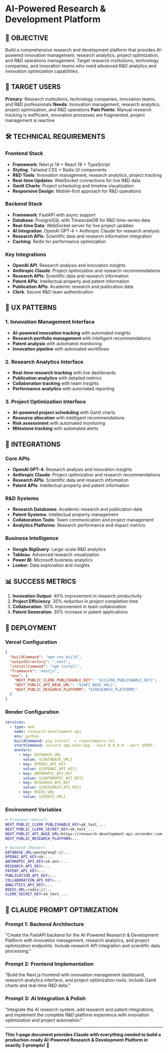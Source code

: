 # AI-Powered Research & Development Platform

## 🎯 OBJECTIVE
Build a comprehensive research and development platform that provides AI-powered innovation management, research analytics, project optimization, and R&D operations management. Target research institutions, technology companies, and innovation teams who need advanced R&D analytics and innovation optimization capabilities.

## 👥 TARGET USERS
**Primary**: Research institutions, technology companies, innovation teams, and R&D professionals
**Needs**: Innovation management, research analytics, project optimization, and R&D operations
**Pain Points**: Manual research tracking is inefficient, innovation processes are fragmented, project management is reactive

## 🛠️ TECHNICAL REQUIREMENTS

### Frontend Stack
- **Framework**: Next.js 14 + React 18 + TypeScript
- **Styling**: Tailwind CSS + Radix UI components
- **R&D Tools**: Innovation management, research analytics, project tracking
- **Real-time Updates**: WebSocket connections for live R&D data
- **Gantt Charts**: Project scheduling and timeline visualization
- **Responsive Design**: Mobile-first approach for R&D operations

### Backend Stack
- **Framework**: FastAPI with async support
- **Database**: PostgreSQL with TimescaleDB for R&D time-series data
- **Real-time Data**: WebSocket server for live project updates
- **AI Integration**: OpenAI GPT-4 + Anthropic Claude for research analysis
- **Research APIs**: Scientific data and research information integration
- **Caching**: Redis for performance optimization

### Key Integrations
- **OpenAI API**: Research analysis and innovation insights
- **Anthropic Claude**: Project optimization and research recommendations
- **Research APIs**: Scientific data and research information
- **Patent APIs**: Intellectual property and patent information
- **Publication APIs**: Academic research and publication data
- **Clerk**: Secure R&D team authentication

## 🎨 UX PATTERNS

### 1. Innovation Management Interface
- **AI-powered innovation tracking** with automated insights
- **Research portfolio management** with intelligent recommendations
- **Patent analysis** with automated monitoring
- **Innovation pipeline** with automated workflows

### 2. Research Analytics Interface
- **Real-time research tracking** with live dashboards
- **Publication analytics** with detailed metrics
- **Collaboration tracking** with team insights
- **Performance analytics** with automated reporting

### 3. Project Optimization Interface
- **AI-powered project scheduling** with Gantt charts
- **Resource allocation** with intelligent recommendations
- **Risk assessment** with automated monitoring
- **Milestone tracking** with automated alerts

## 🔗 INTEGRATIONS

### Core APIs
- **OpenAI GPT-4**: Research analysis and innovation insights
- **Anthropic Claude**: Project optimization and research recommendations
- **Research APIs**: Scientific data and research information
- **Patent APIs**: Intellectual property and patent information

### R&D Systems
- **Research Databases**: Academic research and publication data
- **Patent Systems**: Intellectual property management
- **Collaboration Tools**: Team communication and project management
- **Analytics Platforms**: Research performance and impact metrics

### Business Intelligence
- **Google BigQuery**: Large-scale R&D analytics
- **Tableau**: Advanced research visualization
- **Power BI**: Microsoft business analytics
- **Looker**: Data exploration and insights

## 📊 SUCCESS METRICS
1. **Innovation Output**: 40% improvement in research productivity
2. **Project Efficiency**: 35% reduction in project completion time
3. **Collaboration**: 50% improvement in team collaboration
4. **Patent Generation**: 30% increase in patent applications

## 🚀 DEPLOYMENT

### Vercel Configuration
```json
{
  "buildCommand": "npm run build",
  "outputDirectory": ".next",
  "installCommand": "npm install",
  "framework": "nextjs",
  "env": {
    "NEXT_PUBLIC_CLERK_PUBLISHABLE_KEY": "${CLERK_PUBLISHABLE_KEY}",
    "NEXT_PUBLIC_API_BASE_URL": "${API_BASE_URL}",
    "NEXT_PUBLIC_RESEARCH_PLATFORM": "${RESEARCH_PLATFORM}"
  }
}
```

### Render Configuration
```yaml
services:
  - type: web
    name: research-development-api
    env: python
    buildCommand: pip install -r requirements.txt
    startCommand: uvicorn app.main:app --host 0.0.0.0 --port $PORT
    envVars:
      - key: DATABASE_URL
        value: ${DATABASE_URL}
      - key: OPENAI_API_KEY
        value: ${OPENAI_API_KEY}
      - key: ANTHROPIC_API_KEY
        value: ${ANTHROPIC_API_KEY}
      - key: RESEARCH_API_KEY
        value: ${RESEARCH_API_KEY}
      - key: REDIS_URL
        value: ${REDIS_URL}
```

### Environment Variables
```bash
# Frontend (Vercel)
NEXT_PUBLIC_CLERK_PUBLISHABLE_KEY=pk_test_...
NEXT_PUBLIC_CLERK_SECRET_KEY=sk_test_...
NEXT_PUBLIC_API_BASE_URL=https://research-development-api.onrender.com
NEXT_PUBLIC_RESEARCH_PLATFORM=...

# Backend (Render)
DATABASE_URL=postgresql://...
OPENAI_API_KEY=sk-...
ANTHROPIC_API_KEY=sk-ant-...
RESEARCH_API_KEY=...
PATENT_API_KEY=...
PUBLICATION_API_KEY=...
COLLABORATION_API_KEY=...
ANALYTICS_API_KEY=...
REDIS_URL=redis://...
CLERK_SECRET_KEY=sk_test_...
```

## 🎯 CLAUDE PROMPT OPTIMIZATION

### Prompt 1: Backend Architecture
"Create the FastAPI backend for the AI-Powered Research & Development Platform with innovation management, research analytics, and project optimization endpoints. Include research API integration and scientific data processing."

### Prompt 2: Frontend Implementation
"Build the Next.js frontend with innovation management dashboard, research analytics interface, and project optimization tools. Include Gantt charts and real-time R&D data."

### Prompt 3: AI Integration & Polish
"Integrate the AI research system, add research and patent integrations, and implement the complete R&D platform experience with innovation optimization and project automation."

---

**This 1-page document provides Claude with everything needed to build a production-ready AI-Powered Research & Development Platform in exactly 3 prompts!** 🚀
